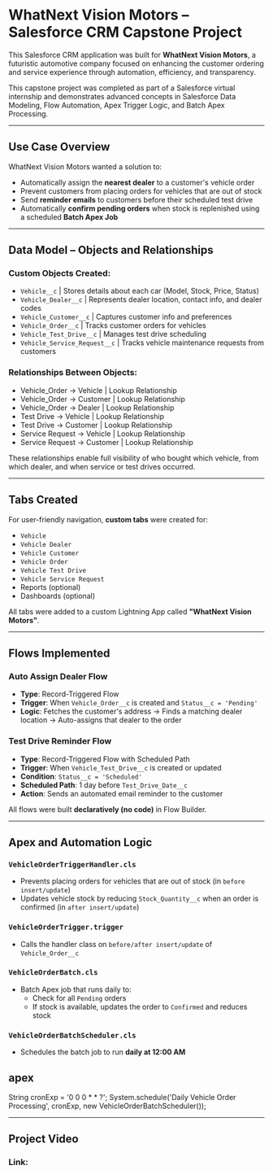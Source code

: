 # WhatNext Vision Motors – Salesforce CRM Capstone Project

This Salesforce CRM application was built for **WhatNext Vision Motors**, a futuristic automotive company focused on enhancing the customer ordering and service experience through automation, efficiency, and transparency.

This capstone project was completed as part of a Salesforce virtual internship and demonstrates advanced concepts in Salesforce Data Modeling, Flow Automation, Apex Trigger Logic, and Batch Apex Processing.

---

## Use Case Overview

WhatNext Vision Motors wanted a solution to:

- Automatically assign the **nearest dealer** to a customer's vehicle order
- Prevent customers from placing orders for vehicles that are out of stock
- Send **reminder emails** to customers before their scheduled test drive
- Automatically **confirm pending orders** when stock is replenished using a scheduled **Batch Apex Job**

---

## Data Model – Objects and Relationships

### Custom Objects Created:

- `Vehicle__c` | Stores details about each car (Model, Stock, Price, Status)
- `Vehicle_Dealer__c` | Represents dealer location, contact info, and dealer codes
- `Vehicle_Customer__c` | Captures customer info and preferences
- `Vehicle_Order__c` | Tracks customer orders for vehicles
- `Vehicle_Test_Drive__c` | Manages test drive scheduling
- `Vehicle_Service_Request__c` | Tracks vehicle maintenance requests from customers

### Relationships Between Objects:

- Vehicle_Order → Vehicle | Lookup Relationship
- Vehicle_Order → Customer | Lookup Relationship
- Vehicle_Order → Dealer | Lookup Relationship
- Test Drive → Vehicle | Lookup Relationship
- Test Drive → Customer | Lookup Relationship
- Service Request → Vehicle | Lookup Relationship
- Service Request → Customer | Lookup Relationship

These relationships enable full visibility of who bought which vehicle, from which dealer, and when service or test drives occurred.

---

## Tabs Created

For user-friendly navigation, **custom tabs** were created for:

- `Vehicle`
- `Vehicle Dealer`
- `Vehicle Customer`
- `Vehicle Order`
- `Vehicle Test Drive`
- `Vehicle Service Request`
- Reports (optional)
- Dashboards (optional)

All tabs were added to a custom Lightning App called **"WhatNext Vision Motors"**.

---

## Flows Implemented

### **Auto Assign Dealer Flow**
- **Type**: Record-Triggered Flow
- **Trigger**: When `Vehicle_Order__c` is created and `Status__c = 'Pending'`
- **Logic**: Fetches the customer's address → Finds a matching dealer location → Auto-assigns that dealer to the order

### **Test Drive Reminder Flow**
- **Type**: Record-Triggered Flow with Scheduled Path
- **Trigger**: When `Vehicle_Test_Drive__c` is created or updated
- **Condition**: `Status__c = 'Scheduled'`
- **Scheduled Path**: 1 day before `Test_Drive_Date__c`
- **Action**: Sends an automated email reminder to the customer

All flows were built **declaratively (no code)** in Flow Builder.

---

## Apex and Automation Logic

### `VehicleOrderTriggerHandler.cls`
- Prevents placing orders for vehicles that are out of stock (in `before insert/update`)
- Updates vehicle stock by reducing `Stock_Quantity__c` when an order is confirmed (in `after insert/update`)

### `VehicleOrderTrigger.trigger`
- Calls the handler class on `before/after insert/update` of `Vehicle_Order__c`

### `VehicleOrderBatch.cls`
- Batch Apex job that runs daily to:
  - Check for all `Pending` orders
  - If stock is available, updates the order to `Confirmed` and reduces stock

### `VehicleOrderBatchScheduler.cls`
- Schedules the batch job to run **daily at 12:00 AM**

## apex
String cronExp = '0 0 0 * * ?';
System.schedule('Daily Vehicle Order Processing', cronExp, new VehicleOrderBatchScheduler());

---

## Project Video
### Link: